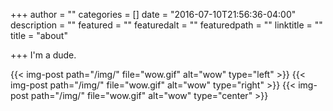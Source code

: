 +++
author = ""
categories = []
date = "2016-07-10T21:56:36-04:00"
description = ""
featured = ""
featuredalt = ""
featuredpath = ""
linktitle = ""
title = "about"

+++
I'm a dude.

{{< img-post path="/img/" file="wow.gif" alt="wow" type="left" >}}
{{< img-post path="/img/" file="wow.gif" alt="wow" type="right" >}}
{{< img-post path="/img/" file="wow.gif" alt="wow" type="center" >}}